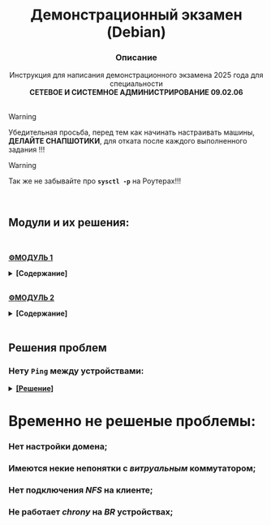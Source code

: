 # <div align="center"><strong>Демонстрационный экзамен (Debian)</strong></div>
### <div align="center"><strong>Описание</strong> </div>
<div align="center">Инструкция для написания демонстрационного экзамена 2025 года для специальности</div> <div align="center"><strong>СЕТЕВОЕ И СИСТЕМНОЕ АДМИНИСТРИРОВАНИЕ 09.02.06</strong></div>
</br>

>[!WARNING]
>Убедительная просьба, перед тем как начинать настраивать машины, **ДЕЛАЙТЕ СНАПШОТИКИ**, для отката после каждого выполненного задания !!!

>[!WARNING]
>Так же не забывайте про **`sysctl -p`** на Роутерах!!!

</br>

## Модули и их решения: 

</br>

**[⚙️МОДУЛЬ 1](https://github.com/Flicks1383/Demo2025_debian/blob/main/Module1/README.md "Удачи!")** 
<details>
  <summary><strong>[Содержание]</strong></summary> 
  
  1. **[Произведите _базовую настройку_ устройств](https://github.com/Flicks1383/Demo2025_debian/blob/main/Module1/README.md#%EF%B8%8F-задание-1)**
  
  2. **[Настройка _ISP_](https://github.com/Flicks1383/Demo2025_debian/blob/main/Module1/README.md#%EF%B8%8F-задание-2)**
  
  3. **[Создание _ЛОКАЛЬНЫХ_ учетных записей](https://github.com/Flicks1383/Demo2025_debian/blob/main/Module1/README.md#%EF%B8%8F-задание-3)**
  
  4. **[Настройте на интерфейсе _HQ-RTR_ в сторону офиса _HQ_ виртуальный коммутатор](https://github.com/Flicks1383/Demo2025_debian/blob/main/Module1/README.md#-задание-4)** (В процессе)
   
  5. **[Настройка безопасного удаленного доступа на серверах _HQ-SRV_ и _BR-SRV_](https://github.com/Flicks1383/Demo2025_debian/blob/main/Module1/README.md#%EF%B8%8F-задание-5)**
  
  6. **[Между офисами _HQ_ и _BR_ необходимо сконфигурировать _IP-туннель_](https://github.com/Flicks1383/Demo2025_debian/blob/main/Module1/README.md#%EF%B8%8F-задание-6)**

  7. **[Обеспечьте _ДИНАМИЧЕСКУЮ МАРШРУТИЗАЦИЮ_](https://github.com/Flicks1383/Demo2025_debian/blob/main/Module1/README.md#%EF%B8%8F-задание-7)**

  8. **[Настройка _ДИНАМИЧЕСКОЙ ТРАНСЛЯЦИИ АДРЕСОВ_](https://github.com/Flicks1383/Demo2025_debian/blob/main/Module1/README.md#%EF%B8%8F-задание-8)**

  9. **[Настройка _ПРОТОКОЛА ДИНАМИЧЕСКОЙ КОНФИГУРАЦИИ ХОСТОВ_](https://github.com/Flicks1383/Demo2025_debian/blob/main/Module1/README.md#%EF%B8%8F-задание-9)**

  10. **[Настройка _DNS для офисов HQ и BR_](https://github.com/Flicks1383/Demo2025_debian/blob/main/Module1/README.md#%EF%B8%8F-задание-10)**

  11. **[Настройте _ЧАСОВОЙ ПОЯС_ на всех устройствах, согласно месту проведения экзамена](https://github.com/Flicks1383/Demo2025_debian/blob/main/Module1/README.md#%EF%B8%8F-задание-11)**
    
  </details>

</br>

**[⚙️МОДУЛЬ 2](https://github.com/Flicks1383/Demo2025_debian/blob/main/Module2/README.md#модуль-2 "Ну с богом!")**
<details>
 <summary><strong>[Содержание]</strong></summary> 

1. **[Настройте доменный контроллер _SAMBA_ на машине _BR-SRV_](https://github.com/Flicks1383/Demo2025_debian/tree/main/Module2#задание-1)**
    
2. **[Сконфигурируйте _ФАЙЛОВОЕ ХРАНИЛИЩЕ_](https://github.com/Flicks1383/Demo2025_debian/tree/main/Module2#%EF%B8%8F-задание-2-тестируется)**

3. **[Настройте службу сетевого времени на базе сервиса _CHRONY_](https://github.com/Flicks1383/Demo2025_debian/tree/main/Module2#%EF%B8%8F-задание-3-тестируется)**

4. **[Сконфигурируйте _ANSIBLE_ на сервере BR-SRV](https://github.com/Flicks1383/Demo2025_debian/tree/main/Module2#%EF%B8%8F-задание-4---тестируется)**
    
5. **[Развертывание приложений в _DOCKER_ на сервере BR-SRV](https://github.com/Flicks1383/Demo2025_debian/tree/main/Module2#%EF%B8%8F-задание-5-тестируется)**
    
6. **[На маршрутизаторах сконфигурируйте _СТАТИЧЕСКУЮ ТРАНСЛЯЦИЮ ПОРТОВ_](https://github.com/Flicks1383/Demo2025_debian/tree/main/Module2#%EF%B8%8F-задание-6-тестируется)**

7. **[Запустите сервис _MOODLE_ на сервере _HQ-SRV_:](https://github.com/Flicks1383/Demo2025_debian/tree/main/Module2#%EF%B8%8F-задание-7-тестируется)**

8. **[Настройте веб-сервер _NGINX_ как обратный _ПРОКСИ-СЕРВЕР_ на _HQ-RTR_](https://github.com/Flicks1383/Demo2025_debian/tree/main/Module2#%EF%B8%8F-задание-8)**

9. **[Удобным способом установите приложение _Яндекс Браузере_ для организаций на _HQ-CLI_](https://github.com/Flicks1383/Demo2025_debian/blob/main/Module2/README.md#%EF%B8%8F-задание-9)**
  </details>

</br>

## Решения проблем


### Нету `Ping` между устройствами:

<details>
  <summary><ins><strong>[Решение]</strong></ins></summary> 
  </br>
  
**1.** Сверяем порты с **MAC-адресами** соседних **уст-в**, при этом проверяя **правильно ли настроена адресация сети**.

</br>

**2.** При использовании **`nmtui`** в конфигурационном файле `/etc/network/interfaces` не должно быть никаких лишних записей.
>Что должно быть:
>```
>auto lo
>iface lo inet loopback
>```

</br>

**3.** Проверьте конфигурацию **FRR** маршрутизаторов **HQ** и **BR** убедившись, что все сети видят соседей при помощи команд:
   ```
   show ip ospf neighbor
   show ip route ospf
   ```

</br>


**4.** Если есть снапшоты уст-ва, где сеть всё ещё работало, рекомендую откатиться и произвести выполнение задания снова, внимательно.

</br>


**5.** Включение форварда пакетов:
```
sysctl -p net.ipv4.ip_forward=1
```
  </br>
  
</details>

# Временно не решеные проблемы:
### Нет настройки домена;  
### Имеются некие непонятки с *витруальным* коммутатором;  
### Нет подключения *NFS* на клиенте;  
### Не работает *chrony* на *BR* устройствах;  
